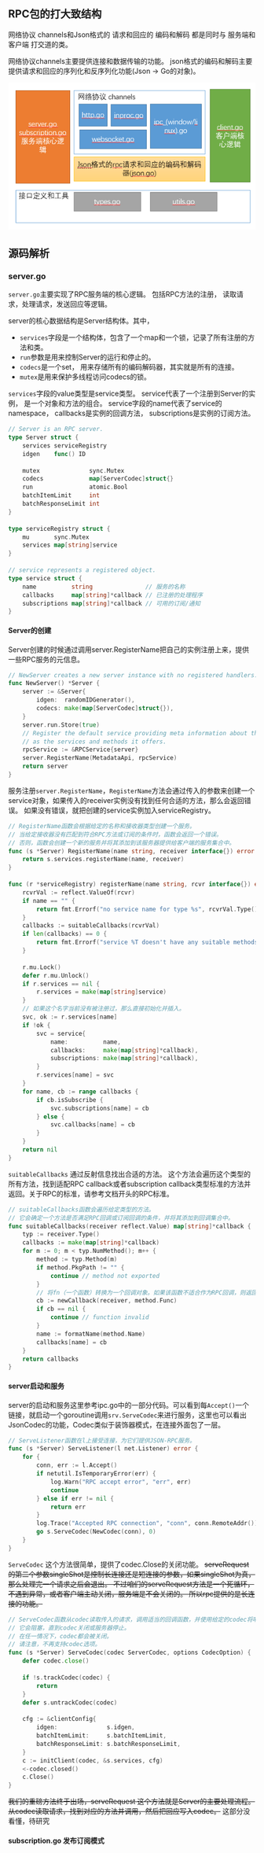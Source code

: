 ## RPC包的打大致结构
网络协议 channels和Json格式的 请求和回应的 编码和解码 都是同时与 服务端和客户端 打交道的类。

网络协议channels主要提供连接和数据传输的功能。 json格式的编码和解码主要提供请求和回应的序列化和反序列化功能(Json -> Go的对象)。

<img src="../img/rpc_1.png">

## 源码解析
### server.go
`server.go`主要实现了RPC服务端的核心逻辑。 包括RPC方法的注册， 读取请求，处理请求，发送回应等逻辑。 

server的核心数据结构是Server结构体。其中，
- `services`字段是一个结构体，包含了一个map和一个锁，记录了所有注册的方法和类。 
- `run`参数是用来控制Server的运行和停止的。 
- `codecs`是一个set， 用来存储所有的编码解码器，其实就是所有的连接。
- `mutex`是用来保护多线程访问codecs的锁。

`services`字段的value类型是service类型。 service代表了一个注册到Server的实例， 是一个对象和方法的组合。 service字段的name代表了service的namespace， callbacks是实例的回调方法， subscriptions是实例的订阅方法。
```go
// Server is an RPC server.
type Server struct {
	services serviceRegistry
	idgen    func() ID

	mutex              sync.Mutex
	codecs             map[ServerCodec]struct{}
	run                atomic.Bool
	batchItemLimit     int
	batchResponseLimit int
}

type serviceRegistry struct {
    mu       sync.Mutex
    services map[string]service
}

// service represents a registered object.
type service struct {
    name          string               // 服务的名称
    callbacks     map[string]*callback // 已注册的处理程序
    subscriptions map[string]*callback // 可用的订阅/通知
}
```

#### Server的创建
Server创建的时候通过调用server.RegisterName把自己的实例注册上来，提供一些RPC服务的元信息。
```go
// NewServer creates a new server instance with no registered handlers.
func NewServer() *Server {
	server := &Server{
		idgen:  randomIDGenerator(),
		codecs: make(map[ServerCodec]struct{}),
	}
	server.run.Store(true)
	// Register the default service providing meta information about the RPC service such
	// as the services and methods it offers.
	rpcService := &RPCService{server}
	server.RegisterName(MetadataApi, rpcService)
	return server
}
```

服务注册`server.RegisterName`，`RegisterName`方法会通过传入的参数来创建一个service对象，如果传入的receiver实例没有找到任何合适的方法，那么会返回错误。 如果没有错误，就把创建的service实例加入serviceRegistry。
```go
// RegisterName函数会根据给定的名称和接收器类型创建一个服务。
// 当给定接收器没有匹配到符合RPC方法或订阅的条件时，函数会返回一个错误。
// 否则，函数会创建一个新的服务并将其添加到该服务器提供给客户端的服务集合中。
func (s *Server) RegisterName(name string, receiver interface{}) error {
	return s.services.registerName(name, receiver)
}

func (r *serviceRegistry) registerName(name string, rcvr interface{}) error {
    rcvrVal := reflect.ValueOf(rcvr)
    if name == "" {
        return fmt.Errorf("no service name for type %s", rcvrVal.Type().String())
    }
    callbacks := suitableCallbacks(rcvrVal)
    if len(callbacks) == 0 {
        return fmt.Errorf("service %T doesn't have any suitable methods/subscriptions to expose", rcvr)
    }
    
    r.mu.Lock()
    defer r.mu.Unlock()
    if r.services == nil {
        r.services = make(map[string]service)
    }
    // 如果这个名字当前没有被注册过，那么直接初始化并插入。
    svc, ok := r.services[name]
    if !ok {
        svc = service{
            name:          name,
            callbacks:     make(map[string]*callback),
            subscriptions: make(map[string]*callback),
        }
        r.services[name] = svc
    }
    for name, cb := range callbacks {
        if cb.isSubscribe {
            svc.subscriptions[name] = cb
        } else {
            svc.callbacks[name] = cb
        }
    }
    return nil
}
```

`suitableCallbacks` 通过反射信息找出合适的方法。 这个方法会遍历这个类型的所有方法，找到适配RPC callback或者subscription callback类型标准的方法并返回。关于RPC的标准，请参考文档开头的RPC标准。
```go
// suitableCallbacks函数会遍历给定类型的方法。
// 它会确定一个方法是否满足RPC回调或订阅回调的条件，并将其添加到回调集合中。
func suitableCallbacks(receiver reflect.Value) map[string]*callback {
    typ := receiver.Type()
    callbacks := make(map[string]*callback)
    for m := 0; m < typ.NumMethod(); m++ {
        method := typ.Method(m)
        if method.PkgPath != "" {
            continue // method not exported
        }
		// 将fn（一个函数）转换为一个回调对象。如果该函数不适合作为RPC回调，则返回nil。
        cb := newCallback(receiver, method.Func)
        if cb == nil {
            continue // function invalid
        }
        name := formatName(method.Name)
        callbacks[name] = cb
    }
    return callbacks
}
```

#### server启动和服务
server的启动和服务这里参考ipc.go中的一部分代码。可以看到每`Accept()`一个链接，就启动一个goroutine调用`srv.ServeCodec`来进行服务，这里也可以看出JsonCodec的功能，Codec类似于装饰器模式，在连接外面包了一层。
```go
// ServeListener函数在l上接受连接，为它们提供JSON-RPC服务。
func (s *Server) ServeListener(l net.Listener) error {
	for {
		conn, err := l.Accept()
		if netutil.IsTemporaryError(err) {
			log.Warn("RPC accept error", "err", err)
			continue
		} else if err != nil {
			return err
		}
		log.Trace("Accepted RPC connection", "conn", conn.RemoteAddr())
		go s.ServeCodec(NewCodec(conn), 0)
	}
}
```

`ServeCodec` 这个方法很简单，提供了codec.Close的关闭功能。 ~~serveRequest的第二个参数singleShot是控制长连接还是短连接的参数，如果singleShot为真，那么处理完一个请求之后会退出。 不过咱们的serveRequest方法是一个死循环，不遇到异常，或者客户端主动关闭，服务端是不会关闭的。 所以rpc提供的是长连接的功能。~~
```go
// ServeCodec函数从codec读取传入的请求，调用适当的回调函数，并使用给定的codec将响应写回。
// 它会阻塞，直到codec关闭或服务器停止。
// 在任一情况下，codec都会被关闭。
// 请注意，不再支持codec选项。
func (s *Server) ServeCodec(codec ServerCodec, options CodecOption) {
	defer codec.close()

	if !s.trackCodec(codec) {
		return
	}
	defer s.untrackCodec(codec)

	cfg := &clientConfig{
		idgen:              s.idgen,
		batchItemLimit:     s.batchItemLimit,
		batchResponseLimit: s.batchResponseLimit,
	}
	c := initClient(codec, &s.services, cfg)
	<-codec.closed()
	c.Close()
}
```

~~我们的重磅方法终于出场，serveRequest 这个方法就是Server的主要处理流程。从codec读取请求，找到对应的方法并调用，然后把回应写入codec。~~
这部分没看懂，待研究

#### subscription.go 发布订阅模式

















